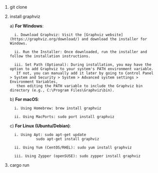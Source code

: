 1. git clone
2. install graphviz

   a) **For Windows**:

         i. Download Graphviz: Visit the [Graphviz website](https://graphviz.org/download/) and download the installer for Windows.

         ii. Run the Installer: Once downloaded, run the installer and follow the installation instructions.

         iii. Set Path (Optional): During installation, you may have the option to add Graphviz to your system's PATH environment variable.
          If not, you can manually add it later by going to Control Panel > System and Security > System > Advanced system settings > Environment Variables,
          then editing the PATH variable to include the Graphviz bin directory (e.g., C:\Program Files\Graphviz\bin).

   b) **For macOS**:

         i. Using Homebrew: brew install graphviz

         ii. Using MacPorts: sudo port install graphviz

   c) **For Linux (Ubuntu/Debian)**:

         i. Using Apt: sudo apt-get update
                   sudo apt-get install graphviz

         ii. Using Yum (CentOS/RHEL): sudo yum install graphviz

         iii. Using Zypper (openSUSE): sudo zypper install graphviz

4. cargo run

  

